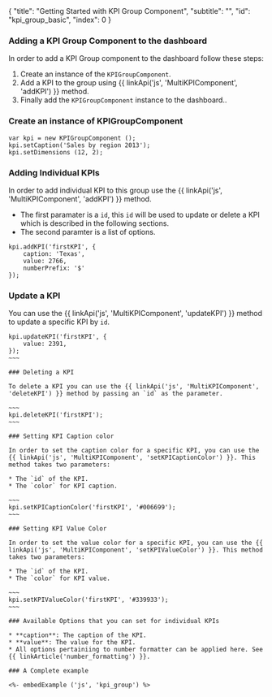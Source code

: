 <meta>
{
  "title": "Getting Started with KPI Group Component",
  "subtitle": "",
  "id": "kpi_group_basic",
  "index": 0
}
</meta>

### Adding a KPI Group Component to the dashboard

In order to add a KPI Group component to the dashboard follow these steps:
1. Create an instance of the `KPIGroupComponent`.
2. Add a KPI to the group using {{ linkApi('js', 'MultiKPIComponent', 'addKPI') }} method.
3. Finally add the `KPIGroupComponent` instance to the dashboard..

### Create an instance of KPIGroupComponent

~~~
var kpi = new KPIGroupComponent ();
kpi.setCaption('Sales by region 2013');
kpi.setDimensions (12, 2);
~~~

### Adding Individual KPIs

In order to add individual KPI to this group use the {{ linkApi('js', 'MultiKPIComponent', 'addKPI') }} method. 

* The first paramater is a `id`, this `id` will be used to update or delete a KPI which is described in the following sections.
* The second paramter is a list of options. 

~~~
kpi.addKPI('firstKPI', {
    caption: 'Texas',
    value: 2766,
    numberPrefix: '$'
});
~~~

### Update a KPI

You can use the {{ linkApi('js', 'MultiKPIComponent', 'updateKPI') }} method to update a specific KPI by `id`.

~~~~
kpi.updateKPI('firstKPI', {
    value: 2391,
});
~~~

### Deleting a KPI

To delete a KPI you can use the {{ linkApi('js', 'MultiKPIComponent', 'deleteKPI') }} method by passing an `id` as the parameter.

~~~
kpi.deleteKPI('firstKPI');
~~~

### Setting KPI Caption color

In order to set the caption color for a specific KPI, you can use the {{ linkApi('js', 'MultiKPIComponent', 'setKPICaptionColor') }}. This method takes two parameters:

* The `id` of the KPI.
* The `color` for KPI caption.

~~~
kpi.setKPICaptionColor('firstKPI', '#006699');
~~~

### Setting KPI Value Color

In order to set the value color for a specific KPI, you can use the {{ linkApi('js', 'MultiKPIComponent', 'setKPIValueColor') }}. This method takes two parameters:

* The `id` of the KPI.
* The `color` for KPI value.

~~~
kpi.setKPIValueColor('firstKPI', '#339933');
~~~

### Available Options that you can set for individual KPIs

* **caption**: The caption of the KPI.
* **value**: The value for the KPI.
* All options pertainiing to number formatter can be applied here. See {{ linkArticle('number_formatting') }}.

### A Complete example

<%- embedExample ('js', 'kpi_group') %>

